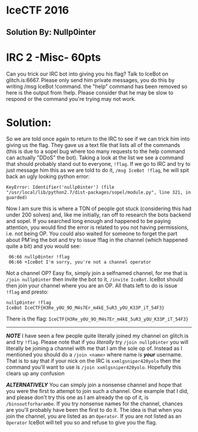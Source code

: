 # IceCTF 2016
## Solution By: Nullp0inter

# IRC 2 -Misc- 60pts
Can you trick our IRC bot into giving you his flag? Talk to IceBot on glitch.is:6667. Please only send him private messages, you do this by writing /msg IceBot !command. the "help" command has been removed so here is the output from !help. Please consider that he may be slow to respond or the command you're trying may not work.

# Solution:

So we are told once again to return to the IRC to see if we can trick him into giving us the flag.
They gave us a text file that lists all of the commands (this is due to a sopel bug where too many
requests to the help command can actually "DDoS" the bot). Taking a look at the list we see a command
that should probably stand out to everyone, `!flag`. If we go to IRC and try to just message him this
as we are told to do it, `/msg IceBot !flag`, he will spit back an ugly looking python error:

```
KeyError: Identifier('nullp0inter') (file "/usr/local/lib/python2.7/dist-packages/sopel/module.py", line 321, in guarded)
```

Now I am sure this is where a TON of people got stuck (considering this had under 200 solves) and,
like me initially, ran off to research the bots backend and sopel. If you searched long enough and 
happened to be paying attention, you would find the error is related to you not having permissions,
i.e. not being OP. You could also waited for someone to forget the part about PM'ing the bot and try
to issue !flag in the channel (which happened quite a bit) and you would see:

```
 06:66 nullp0inter !flag
 06:66 +IceBot I'm sorry, you're not a channel operator
```

Not a channel OP? Easy fix, simply join a selfnamed channel, for me that is `/join nullp0inter` then
invite the bot to it, `/invite IceBot`. IceBot should then join your channel where you are an OP.
All thats left to do is issue `!flag` and presto:

```
nullp0inter !flag
IceBot IceCTF{H3Re_y0U_9O_M4s7Er_m4kE_5uR3_yOU_K33P_iT_54F3}
```

There is the flag:
`IceCTF{H3Re_y0U_9O_M4s7Er_m4kE_5uR3_yOU_K33P_iT_54F3}`
_____
**_NOTE_** I have seen a few people quite literally joined my channel on glitch.is and try `!flag`. Please note that if you
*literally* try `/join nullp0inter` you will literally be joining a channel with me that I am the sole op of. Instead as I
mentioned you should do a `/join <name>` where name is **_your_** username. That is to say that if your nick on the IRC is
`xxmlgsniper420yolo` then the command you'll want to use is `/join xxmlgsniper420yolo`. Hopefully this clears up any confusion

**_ALTERNATIVELY_** You can simply join a nonsense channel and hope that you were the first to attempt to join such a channel.
One example that I did, and please don't try this one as I am already the op of it, is `/binsoutforharambe`. If you try nonsense
names for the channel, chances are you'll probably have been the first to do it. The idea is that when you join the channel, you
are listed as an `Operator`. If you are not listed as an `Operator` IceBot will tell you so and refuse to give you the flag.
